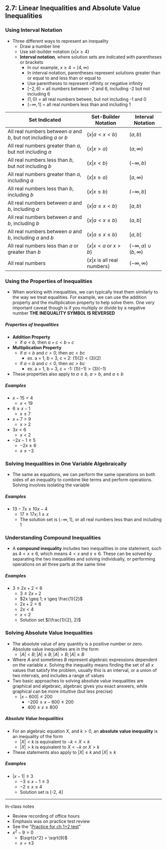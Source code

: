 ## 2.7: Linear Inequalities and Absolute Value Inequalities
### Using Interval Notation
- Three different ways to represent an inequality
  - Draw a number line
  - Use set-builder notation $\{x|x \geq 4\}$
  - **Interval notation**, where solution sets are indicated with parentheses or brackets
    - In our example, $x \geq 4 = [4, \infty)$
    - In interval notation, parentheses represent solutions greater than or equal to and less than or equal to
    - Use parentheses to represent infinity or negative infinity
    - $[-2, 6)$ = all numbers between -2 and 6, including -2 but not including 6
    - $(1, 0)$ = all real numbers betwee, but not including -1 and 0
    - $(-\infty, 1]$ = all real numbers less than and including 1

| Set Indicated                                                      | Set-Builder Notation                   | Interval Notation              |
|--------------------------------------------------------------------|----------------------------------------|--------------------------------|
| All real numbers between $a$ and $b$, but not including $a$ or $b$ | $\{x\|a < x < b\}$                     | $(a,b)$                        |
| All real numbers greater than $a$, but not including $a$           | $\{x\|x > a\}$                         | $(a, \infty)$                  |
| All real numbers less than $b$, but not including $b$              | $\{x\|x < b\}$                         | $(-\infty,b)$                  |
| All real numbers greater than $a$, including $a$                   | $\{x\|x \geq a\}$                      | $[a, \infty)$                  |
| All real numbers less than $b$, including $b$                      | $\{x\|x \leq b\}$                      | $(-\infty,b]$                  |
| All real numbers between $a$ and $b$, including $a$                | $\{x\|a \leq x < b\}$                  | $[a,b)$                        |
| All real numbers between $a$ and $b$, including $b$                | $\{x\|a < x \leq b\}$                  | $(a,b]$                        |
| All real numbers between $a$ and $b$, including $a$ and $b$        | $\{x\|a \leq x \leq b\}$               | $[a,b]$                        |
| All real numbers less than $a$ or greater than $b$                 | $\{x\|x < a \text{ or } x > b\}$       | $(-\infty,a) \cup (b, \infty)$ |
| All real numbers                                                   | $\{x\|x \text{ is all real numbers}\}$ | $(-\infty, \infty)$            |
### Using the Properties of Inequalities
- When working with inequalities, we can typically treat them similarly to the way we treat equalities. For example, we can use the addition property and the multiplication property to help solve them. One very important caveat though is if you multiply or divide by a negative number **THE INEQUALITY SYMBOL IS REVERSED**
##### Properties of Inequalities
  - **Addition Property**
    - if $a < b$, then $a + c < b + c$
  - **Multiplication Property**
    - if $a < b$ and $c > 0$, then $ac < bc$
      - ex. a = 1, b = 3, c = 2: $(1)(2) < (3)(2)$
    - if $a < b$ and $c < 0$, then $ac > bc$
      - ex. a = 1, b = 3, c = -1: $(1)(-1) > (3)(-1)$
  - These properties also apply to $a \leq b$, $a \gt b$, and $a \geq b$
##### Examples
- $x - 15 \lt 4$
  - $x \lt 19$
- $6 \geq x - 1$
  - $x \leq 7$
- $x + 7 \gt 9$
  - $x \gt 2$
- $3x \lt 6$
  - $x \lt 2$
- $-2x - 1 \geq 5$
  - $-2x \geq 6$
  - $x \leq -3$
### Solving Inequalities in One Variable Algebraically
- The same as equations, we can perform the same operations on both sides of an inequality to combine like terms and perform operations. Solving involves isolating the variable
##### Examples
- $13 - 7x \geq 10x - 4$
  - $17 \geq 17x; 1 \geq x$
  - The solution set is $(-\infty, 1]$, or all real numbers less than and including 1
### Understanding Compound Inequalities
- A **compound inequality** includes two inequalities in one statement, such as $4 \lt x \leq 6$, which means $4 \lt x$ and $x \leq 6$. These can be solved by separating the two inequalities and solving individually, or performing operations on all three parts at the same time
##### Examples
- $3 \leq 2x + 2 \lt 6$
  - $3 \leq 2x + 2$
  - $2x \geq 1; x \geq \frac{1}{2}$
  - $2x + 2 \lt 6$
  - $2x \lt 4$
  - $x \lt 2$
  - Solution set $[\frac{1}{2}, 2)$
### Solving Absolute Value Inequalities
- The absolute value of any quantity is a positive number or zero. Absolute value inequalities are in the form
  - $|A| \lt B; |A| \leq B; |A| \gt B; |A| \geq B$
- Where $A$ and sometimes $B$ represent algebraic expressions dependent on the variable $x$. Solving the inequality means finding the set of all $x$ values that satisfy the problem, usually this is an interval, or a union of two intervals, and includes a range of values
- Two basic approaches to solving absolute value inequalities are graphical and algebraic, algebraic gives you exact answers, while graphical can be more intuitive (but less precise)
  - $|x - 600| \leq 200$
    - $-200 \leq x - 600 \leq 200$
    - $400 \leq x \leq 800$
##### Absolute Value Inequalities
- For an algebraic equation $X$, and $k \gt 0$, an **absolute value inequality** is an inequality of the form
  - $|X| \lt k$ is equivalent to $-k \lt X \lt k$
  - $|X| \gt k$ is equivalent to $X \lt -k$ or $X \gt k$
- These statements also apply to $|X| \leq k$ and $|X| \geq k$
##### Examples
- $|x - 1| \leq 3$
  - $-3 \leq x - 1 \leq 3$
  - $-2 \leq x \leq 4$
  - Solution set is [-2, 4]
---
In-class notes
- Review recording of office hours
- Emphasis was on practice test review
- See the "[Practice for ch 1+2 test](https://canvas.pasadena.edu/courses/1153666/pages/practice-for-ch-1+2test?module_item_id=18105311)"
- $x^2 - 9 = 0$
  - $\sqrt{x^2} = \sqrt{9}$
  - $x = \pm 3$